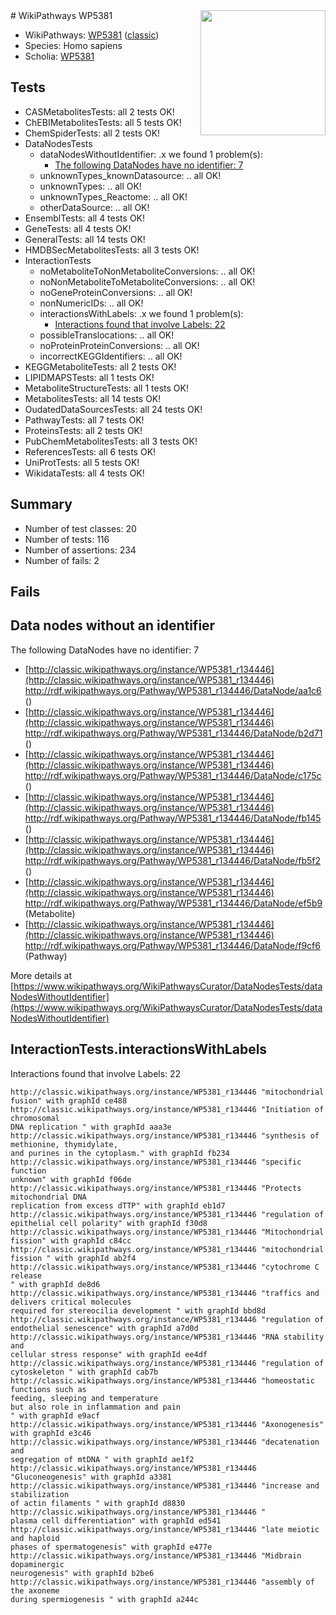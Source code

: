 <img style="float: right; width: 200px" src="https://upload.wikimedia.org/wikipedia/commons/thumb/8/83/Wplogo_with_text_500.png/640px-Wplogo_with_text_500.png" />
# WikiPathways WP5381

* WikiPathways: [WP5381](https://wikipathways.org/pathways/WP5381) ([classic](https://classic.wikipathways.org/instance/WP5381))
* Species: Homo sapiens
* Scholia: [WP5381](https://scholia.toolforge.org/wikipathways/WP5381)
## Tests
* CASMetabolitesTests: all 2 tests OK!
* ChEBIMetabolitesTests: all 5 tests OK!
* ChemSpiderTests: all 2 tests OK!
* DataNodesTests
    * dataNodesWithoutIdentifier: .x we found 1 problem(s):
        * [The following DataNodes have no identifier: 7](#d2d32fa6)
    * unknownTypes_knownDatasource: .. all OK!
    * unknownTypes: .. all OK!
    * unknownTypes_Reactome: .. all OK!
    * otherDataSource: .. all OK!
* EnsemblTests: all 4 tests OK!
* GeneTests: all 4 tests OK!
* GeneralTests: all 14 tests OK!
* HMDBSecMetabolitesTests: all 3 tests OK!
* InteractionTests
    * noMetaboliteToNonMetaboliteConversions: .. all OK!
    * noNonMetaboliteToMetaboliteConversions: .. all OK!
    * noGeneProteinConversions: .. all OK!
    * nonNumericIDs: .. all OK!
    * interactionsWithLabels: .x we found 1 problem(s):
        * [Interactions found that involve Labels: 22](#fe97a8d9)
    * possibleTranslocations: .. all OK!
    * noProteinProteinConversions: .. all OK!
    * incorrectKEGGIdentifiers: .. all OK!
* KEGGMetaboliteTests: all 2 tests OK!
* LIPIDMAPSTests: all 1 tests OK!
* MetaboliteStructureTests: all 1 tests OK!
* MetabolitesTests: all 14 tests OK!
* OudatedDataSourcesTests: all 24 tests OK!
* PathwayTests: all 7 tests OK!
* ProteinsTests: all 2 tests OK!
* PubChemMetabolitesTests: all 3 tests OK!
* ReferencesTests: all 6 tests OK!
* UniProtTests: all 5 tests OK!
* WikidataTests: all 4 tests OK!


## Summary

* Number of test classes: 20
* Number of tests: 116
* Number of assertions: 234
* Number of fails: 2

## Fails

<a name="d2d32fa6" />

## Data nodes without an identifier

The following DataNodes have no identifier: 7

* [http://classic.wikipathways.org/instance/WP5381_r134446](http://classic.wikipathways.org/instance/WP5381_r134446) http://rdf.wikipathways.org/Pathway/WP5381_r134446/DataNode/aa1c6 ()
* [http://classic.wikipathways.org/instance/WP5381_r134446](http://classic.wikipathways.org/instance/WP5381_r134446) http://rdf.wikipathways.org/Pathway/WP5381_r134446/DataNode/b2d71 ()
* [http://classic.wikipathways.org/instance/WP5381_r134446](http://classic.wikipathways.org/instance/WP5381_r134446) http://rdf.wikipathways.org/Pathway/WP5381_r134446/DataNode/c175c ()
* [http://classic.wikipathways.org/instance/WP5381_r134446](http://classic.wikipathways.org/instance/WP5381_r134446) http://rdf.wikipathways.org/Pathway/WP5381_r134446/DataNode/fb145 ()
* [http://classic.wikipathways.org/instance/WP5381_r134446](http://classic.wikipathways.org/instance/WP5381_r134446) http://rdf.wikipathways.org/Pathway/WP5381_r134446/DataNode/fb5f2 ()
* [http://classic.wikipathways.org/instance/WP5381_r134446](http://classic.wikipathways.org/instance/WP5381_r134446) http://rdf.wikipathways.org/Pathway/WP5381_r134446/DataNode/ef5b9 (Metabolite)
* [http://classic.wikipathways.org/instance/WP5381_r134446](http://classic.wikipathways.org/instance/WP5381_r134446) http://rdf.wikipathways.org/Pathway/WP5381_r134446/DataNode/f9cf6 (Pathway)


More details at [https://www.wikipathways.org/WikiPathwaysCurator/DataNodesTests/dataNodesWithoutIdentifier](https://www.wikipathways.org/WikiPathwaysCurator/DataNodesTests/dataNodesWithoutIdentifier)

<a name="fe97a8d9" />

## InteractionTests.interactionsWithLabels

Interactions found that involve Labels: 22
```
http://classic.wikipathways.org/instance/WP5381_r134446 "mitochondrial fusion" with graphId ce488
http://classic.wikipathways.org/instance/WP5381_r134446 "Initiation of chromosomal
DNA replication " with graphId aaa3e
http://classic.wikipathways.org/instance/WP5381_r134446 "synthesis of methionine, thymidylate, 
and purines in the cytoplasm." with graphId fb234
http://classic.wikipathways.org/instance/WP5381_r134446 "specific function
unknown" with graphId f06de
http://classic.wikipathways.org/instance/WP5381_r134446 "Protects mitochondrial DNA 
replication from excess dTTP" with graphId eb1d7
http://classic.wikipathways.org/instance/WP5381_r134446 "regulation of 
epithelial cell polarity" with graphId f30d8
http://classic.wikipathways.org/instance/WP5381_r134446 "Mitochondrial fission" with graphId c84cc
http://classic.wikipathways.org/instance/WP5381_r134446 "mitochondrial 
fission " with graphId ab2f4
http://classic.wikipathways.org/instance/WP5381_r134446 "cytochrome C 
release
" with graphId de8d6
http://classic.wikipathways.org/instance/WP5381_r134446 "traffics and delivers critical molecules 
required for stereocilia development " with graphId bbd8d
http://classic.wikipathways.org/instance/WP5381_r134446 "regulation of 
endothelial senescence" with graphId a7d0d
http://classic.wikipathways.org/instance/WP5381_r134446 "RNA stability and 
cellular stress response" with graphId ee4df
http://classic.wikipathways.org/instance/WP5381_r134446 "regulation of 
cytoskeleton " with graphId cab7b
http://classic.wikipathways.org/instance/WP5381_r134446 "homeostatic functions such as 
feeding, sleeping and temperature
but also role in inflammation and pain 
" with graphId e9acf
http://classic.wikipathways.org/instance/WP5381_r134446 "Axonogenesis" with graphId e3c46
http://classic.wikipathways.org/instance/WP5381_r134446 "decatenation and 
segregation of mtDNA " with graphId ae1f2
http://classic.wikipathways.org/instance/WP5381_r134446 "Gluconeogenesis" with graphId a3381
http://classic.wikipathways.org/instance/WP5381_r134446 "increase and stabilization 
of actin filaments " with graphId d8830
http://classic.wikipathways.org/instance/WP5381_r134446 "
plasma cell differentiation" with graphId ed541
http://classic.wikipathways.org/instance/WP5381_r134446 "late meiotic and haploid 
phases of spermatogenesis" with graphId e477e
http://classic.wikipathways.org/instance/WP5381_r134446 "Midbrain dopaminergic 
neurogenesis" with graphId b2be6
http://classic.wikipathways.org/instance/WP5381_r134446 "assembly of the axoneme 
during spermiogenesis " with graphId a244c
```

